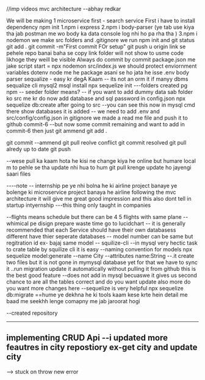 //imp videos
mvc architecture  --abhay redkar 
 
We will be making 1 microservice first - search service
First i have to install dependency 
npm init 
1.npm i express
2.npm i body-parser  (ye tab use kiya tha jab postman me wo body ka data console log nhi ho pa rha tha )
3.npm i nodemon
we make src folders and .gitignore
we run npm init and git status
git add .
git commit -m"First commit FOr setup"
git push u origin link se pehele repo banai baha se copy link
folder will not show to usme code likhoge they weill be visible 
Always do commit by commit
package.json me jake script start = npx nodemon src/index.js
we should protect enviornment variables dotenv node me he package asani se ho jata he isse
.env
body parser
sequalize - easy kr degA Kaam -- its not an orm it if manyy dbms
sequalize cli 
mysql2
msql install 
npx sequelize init ---folders created
pg npm
-- seeder folder means? -- if you want to add dummy data 
sab folder ko src me kr do
now add database and sql password in config.json
npx sequelize db:create after going to src
--you can see this now in mysql cmd there show databases it is added
-- we need to add .env and src/config/config.json in gitignore
we made a read me file and push it to github commit-6 
--but now some commit remaining and want to add in commit-6 then just git ammend
git add .

git commit --ammend
git pull
reolve conflict 
git commit resolved
git pull alredy up to date
git push

--wese pull ka kaam hota he kisi ne change kiya he online but humare local m to pehle se tha update nhi hua
to hum git pull krenge update ho jayengi saari files

----note -- internship pe ye nhi bolna he ki airline project banaye ye bolenge ki microservice project banaya he airline following the mvc architecture it will give me great good impression and this also dont tell in startup intyernship 
---this thing only taught in companies

--flights means schedule but there can be 4 5 flights with same plane 
--whimical pe disign prepare waste time go to lucidchart
-- it is generally recommended that each Service should have their own databasess different have thier seperate databases
-- model number can be same but regitration id ex- bajaj same model
-- squilize-cli
--in mysql very hectic task to crate table by squilize cli it is easy
--naming convention for models
 npx sequelize model:generate --name City --attributes  name:String  --.it create two files 
 but it is not gone in mymysql database yet for that we have to sync it 
 ..run migration update it automatically without pulling it from github this is the best good feature 
 --does not add in mysql becuaswe it gives us second chance to are all the tables correct and do you want update also more
 do you want more changes here
--sequelize is very helpful 
npx sequelize db:migrate
==hume ye dekhna he ki tools kaam kese krte hein detail me baad me seekhh lenge 
comapny me jab jaroorat hogi

--created repository


------------------------
implementing CRUD Api
--i updated more feautres in city repostiory 
ex-get city and update city 
-

--> stuck on throw new error



